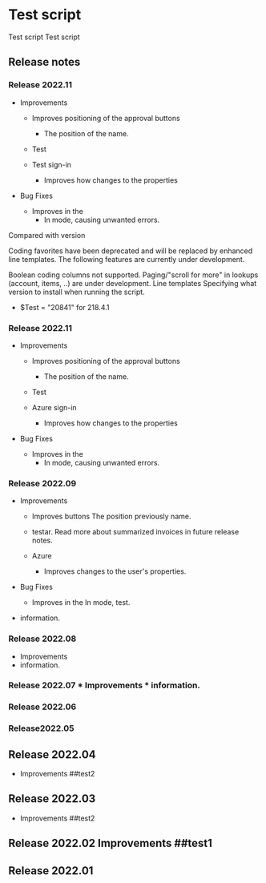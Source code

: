 # Test script
Test script
Test script


## Release notes
 ### Release 2022.11

* Improvements
  * Improves positioning of the approval buttons
      * The position of the name.
  * Test 

  * Test sign-in 
      * Improves how changes to the properties

* Bug Fixes
  * Improves in the 
      * In mode, causing unwanted errors.


Compared with version 

Coding favorites have been deprecated and will be replaced by enhanced line templates.
The following features are currently under development.

Boolean coding columns not supported.
Paging/"scroll for more" in lookups (account, items, ..) are under development.
Line templates
Specifying what version to install when running the script.
* $Test = "20841" for 218.4.1
 ### Release 2022.11

* Improvements
  * Improves positioning of the approval buttons
      * The position of the name.
  * Test 

  * Azure sign-in 
      * Improves how changes to the properties

* Bug Fixes
  * Improves in the 
      * In mode, causing unwanted errors.



 ### Release 2022.09

* Improvements
  * Improves buttons
The position previously name.
  *  testar. Read more about summarized invoices in future release notes.

  * Azure  
      * Improves  changes to the user's properties.  

* Bug Fixes
  * Improves in the 
In  mode, test.



* information.
### Release  2022.08 
* Improvements  
* information.
### Release  2022.07 * Improvements  * information.
### Release 2022.06
### Release2022.05
## Release 2022.04 
- Improvements  ##test2
## Release 2022.03 
- Improvements  ##test2
## Release 2022.02 Improvements  ##test1


## Release 2022.01
